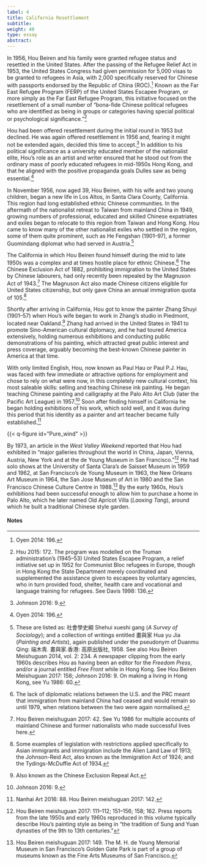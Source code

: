 ```yaml
---
label: 4
title: California Resettlement
subtitle:
weight: 40
type: essay
abstract:
---
```

In 1956, Hou Beiren and his family were granted refugee status and resettled in the United States. After the passing of the Refugee Relief Act in 1953, the United States Congress had given permission for 5,000 visas to be granted to refugees in Asia, with 2,000 specifically reserved for Chinese with passports endorsed by the Republic of China (ROC).[^15] Known as the Far East Refugee Program (FERP) of the United States Escapee Program, or more simply as the Far East Refugee Program, this initiative focused on the resettlement of a small number of “bona-fide Chinese political refugees who are identified as being in groups or categories having special political or psychological significance.”[^16]  

Hou had been offered resettlement during the initial round in 1953 but declined. He was again offered resettlement in 1956 and, fearing it might not be extended again, decided this time to accept.[^17] In addition to his political significance as a university educated member of the nationalist elite, Hou’s role as an artist and writer ensured that he stood out from the ordinary mass of poorly educated refugees in mid-1950s Hong Kong, and that he aligned with the positive propaganda goals Dulles saw as being essential.[^18]

In November 1956, now aged 39, Hou Beiren, with his wife and two young children, began a new life in Los Altos, in Santa Clara County, California. This region had long established ethnic Chinese communities. In the aftermath of the nationalist retreat to Taiwan from mainland China in 1949, growing numbers of professional, educated and skilled Chinese expatriates and exiles began to relocate to this region from Taiwan and Hong Kong. Hou came to know many of the other nationalist exiles who settled in the region, some of them quite prominent, such as He Fengshan (1901–97), a former Guomindang diplomat who had served in Austria.[^19]

The California in which Hou Beiren found himself during the mid to late 1950s was a complex and at times hostile place for ethnic Chinese.[^20] The Chinese Exclusion Act of 1882, prohibiting immigration to the United States by Chinese labourers, had only recently been repealed by the Magnuson Act of 1943.[^21] The Magnuson Act also made Chinese citizens eligible for United States citizenship, but only gave China an annual immigration quota of 105.[^22]

Shortly after arriving in California, Hou got to know the painter Zhang Shuyi (1901–57) when Hou’s wife began to work in Zhang’s studio in Piedmont, located near Oakland.[^23] Zhang had arrived in the United States in 1941 to promote Sino-American cultural diplomacy, and he had toured America extensively, holding numerous exhibitions and conducting public demonstrations of his painting, which attracted great public interest and press coverage, arguably becoming the best-known Chinese painter in America at that time.

With only limited English, Hou, now known as Paul Hau or Paul P.J. Hau, was faced with few immediate or attractive options for employment and chose to rely on what were now, in this completely new cultural context, his most saleable skills: selling and teaching Chinese ink painting. He began teaching Chinese painting and calligraphy at the Palo Alto Art Club (later the Pacific Art League) in 1957.[^24] Soon after finding himself in California he began holding exhibitions of his work, which sold well, and it was during this period that his identity as a painter and art teacher became fully established.[^25]

{{< q-figure id="Pure_wind" >}}

By 1973, an article in the *West Valley Weekend* reported that Hou had exhibited in “major galleries throughout the world in China, Japan, Vienna, Austria, New York and at the de Young Museum in San Francisco.”[^26] He had solo shows at the University of Santa Clara’s de Saisset Museum in 1959 and 1962, at San Francisco’s de Young Museum in 1963, the New Orleans Art Museum in 1964, the San Jose Museum of Art in 1980 and the San Francisco Chinese Culture Centre in 1988.[^27] By the early 1960s, Hou’s exhibitions had been successful enough to allow him to purchase a home in Palo Alto, which he later named Old Apricot Villa (*Laoxing Tang*), around which he built a traditional Chinese style garden.

#### Notes
[^15]: Oyen 2014: 196.
[^16]: Hsu 2015: 172. The program was modelled on the Truman administration’s (1945–53) United States Escapee Program, a relief initiative set up in 1952 for Communist Bloc refugees in Europe, though in Hong Kong the State Department merely coordinated and supplemented the assistance given to escapees by voluntary agencies, who in turn provided food, shelter, health care and vocational and language training for refugees. See Davis 1998: 136.
[^17]: Johnson 2016: 9.
[^18]: Oyen 2014: 196.
[^19]: These are listed as: 社會學史綱 Shehui xueshi gang (*A Survey of Sociology*); and a collection of writings entitled 畫與家 Hua yu Jia (*Painting and Artists*), again published under the pseudonym of Duanmu Qing: 端木靑. 畫與家.香港: 高原出版社, 1958. See also Hou Beiren Meishuguan 2014, vol. 2: 234. A newspaper clipping from the early 1960s describes Hou as having been an editor for the *Freedom Press*, and/or a journal entitled *Free Front* while in Hong Kong. See Hou Beiren Meishuguan 2017: 158; Johnson 2016: 9. On making a living in Hong Kong, see Yu 1986: 60.
[^20]: The lack of diplomatic relations between the U.S. and the PRC meant that immigration from mainland China had ceased and would remain so until 1979, when relations between the two were again normalised.
[^21]: Hou Beiren meishuguan 2017: 42. See Yu 1986 for multiple accounts of mainland Chinese and former nationalists who made successful lives here.
[^22]: Some examples of legislation with restrictions applied specifically to Asian immigrants and immigration include the Alien Land Law of 1913; the Johnson-Reid Act, also known as the Immigration Act of 1924; and the Tydings-McDuffie Act of 1934.
[^23]: Also known as the Chinese Exclusion Repeal Act.
[^24]: Johnson 2016: 9.
[^25]: Nanhai Art 2016: 88. Hou Beiren meishuguan 2017: 142.
[^26]: Hou Beiren meishuguan 2017: 111–112; 151–156; 158; 162. Press reports from the late 1950s and early 1960s reproduced in this volume typically describe Hou’s painting style as being in “the tradition of Sung and Yuan dynasties of the 9th to 13th centuries.”
[^27]: Hou Beiren meishuguan 2017: 149. The M. H. de Young Memorial Museum in San Francisco’s Golden Gate Park is part of a group of museums known as the Fine Arts Museums of San Francisco.
[^28]: Johnson 2016: 8.
